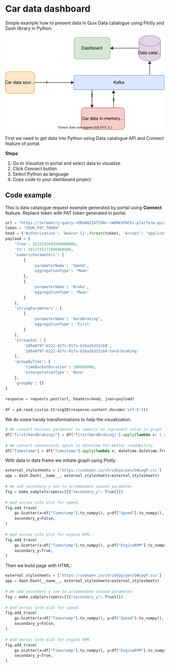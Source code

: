 # Car data dashboard
Simple example how to present data in Quix Data catalogue using Plotly and Dash library in Python.

 
[![](doc/car-demo-dashboard.svg)](doc/car-demo-dashboard.svg "Architecture") 

First we need to get data into Python using Data catalogue API and Connect feature of portal. 

**Steps**:
1) Go to Visualize in portal and select data to visualize. 
2) Click Connect button
3) Select Python as language
4) Copy code to your dashboard project

## Code example
This is data catalogue request example generated by portal using **Connect** feature. Replace token with PAT token generated in portal. 
```python
url = "https://telemetry-query-<ORGANIZATION>-<WORKSPACE>.platform.quix.ai/parameters/data"
token = "YOUR_PAT_TOKEN"
head = {'Authorization': 'Bearer {}'.format(token), 'Accept': "application/csv"}
payload = {
    'from': 1612191093560000000,
    'to': 1612191171000000000,
    'numericParameters': [
        {
            'parameterName': 'Speed',
            'aggregationType': 'Mean'
        },
        {
            'parameterName': 'Brake',
            'aggregationType': 'Mean'
        }
    ],
    'stringParameters': [
        {
            'parameterName': 'HardBraking',
            'aggregationType': 'First'
        }
    ],
    'streamIds': [
        '1d9a8797-b222-42fc-917a-b26a2b332cb8',
        '1d9a8797-b222-42fc-917a-b26a2b332cb8-hard-braking'
    ],
    'groupByTime': {
        'timeBucketDuration': 100000000,
        'interpolationType': 'None'
    },
    'groupBy': []
}

response = requests.post(url, headers=head, json=payload)

df = pd.read_csv(io.StringIO(response.content.decode('utf-8')))
```
We do some handy transformations to help the visualization.

```python
# We convert boolean parameter to numeric to represent value in graph.
df["first(HardBraking)"] = df["first(HardBraking)"].apply(lambda x: 1 if x is True else 0)

# We convert nanoseconds epoch to datetime for better readability. 
df["Timestamp"] = df["Timestamp"].apply(lambda x: datetime.datetime.fromtimestamp(x / (1000 * 1000 * 1000)))
```

With data in data frame we initiate graph using Plotly.

```python
external_stylesheets = ['https://codepen.io/chriddyp/pen/bWLwgP.css']
app = dash.Dash(__name__, external_stylesheets=external_stylesheets)

# We add secondary y axe to accommodate second parameter.
fig = make_subplots(specs=[[{"secondary_y": True}]])

# Add series into plot for speed.
fig.add_trace(
    go.Scatter(x=df["Timestamp"].to_numpy(), y=df["Speed"].to_numpy(), name="Speed"),
    secondary_y=False,
)

# Add series into plot for engine RPM.
fig.add_trace(
    go.Scatter(x=df["Timestamp"].to_numpy(), y=df["EngineRPM"].to_numpy(), name="EngineRPM"),
    secondary_y=True,
)
```

Then we build page with HTML:
```python
external_stylesheets = ['https://codepen.io/chriddyp/pen/bWLwgP.css']
app = dash.Dash(__name__, external_stylesheets=external_stylesheets)

# We add secondary y axe to accommodate second parameter.
fig = make_subplots(specs=[[{"secondary_y": True}]])

# Add series into plot for speed.
fig.add_trace(
    go.Scatter(x=df["Timestamp"].to_numpy(), y=df["Speed"].to_numpy(), name="Speed"),
    secondary_y=False,
)

# Add series into plot for engine RPM.
fig.add_trace(
    go.Scatter(x=df["Timestamp"].to_numpy(), y=df["EngineRPM"].to_numpy(), name="EngineRPM"),
    secondary_y=True,
)
```


